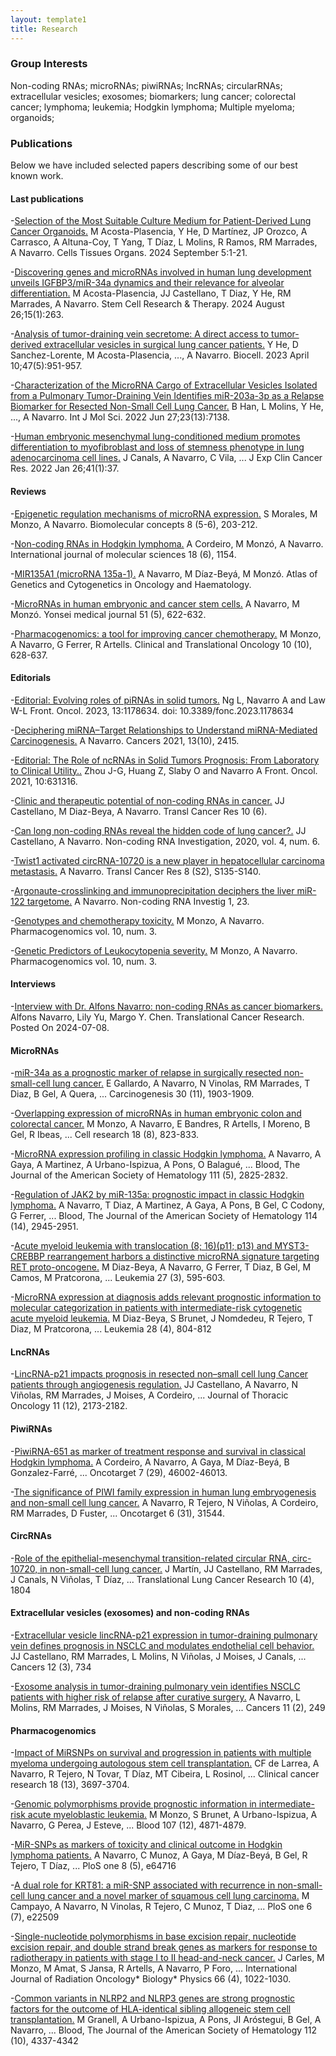 ```yaml
---
layout: template1
title: Research
---
```


### Group Interests

Non-coding RNAs; microRNAs; piwiRNAs; lncRNAs; circularRNAs; extracellular vesicles; exosomes; biomarkers; lung cancer; colorectal cancer; lymphoma; leukemia; Hodgkin lymphoma; Multiple myeloma; organoids;

### Publications

Below we have included selected papers describing some of our best known work.



#### Last publications

-[Selection of the Most Suitable Culture Medium for Patient-Derived Lung Cancer Organoids.](https://karger.com/cto/article/doi/10.1159/000541274/912835/Selection-of-the-Most-Suitable-Culture-Medium-for)
M Acosta-Plasencia, Y He,  D Martínez,  JP Orozco,  A Carrasco, A Altuna-Coy, T Yang, T Díaz, L Molins, R Ramos, RM Marrades,  A Navarro.
Cells Tissues Organs. 2024 September 5:1-21. 

-[Discovering genes and microRNAs involved in human lung development unveils IGFBP3/miR-34a dynamics and their relevance for alveolar differentiation.](https://stemcellres.biomedcentral.com/articles/10.1186/s13287-024-03883-1)
M Acosta-Plasencia, JJ Castellano, T Diaz, Y He, RM Marrades, A Navarro.
Stem Cell Research & Therapy. 2024 August 26;15(1):263. 

-[Analysis of tumor-draining vein secretome: A direct access to tumor-derived extracellular vesicles in surgical lung cancer patients.](https://doi.org/10.32604/biocell.2023.027718)
Y He, D Sanchez-Lorente, M Acosta-Plasencia, ..., A Navarro.
Biocell. 2023 April 10;47(5):951-957. 

-[Characterization of the MicroRNA Cargo of Extracellular Vesicles Isolated from a Pulmonary Tumor-Draining Vein Identifies miR-203a-3p as a Relapse Biomarker for Resected Non-Small Cell Lung Cancer.](https://www.mdpi.com/1422-0067/23/13/7138)
B Han, L Molins, Y He, ..., A Navarro.
Int J Mol Sci. 2022 Jun 27;23(13):7138.

-[Human embryonic mesenchymal lung-conditioned medium promotes differentiation to myofibroblast and loss of stemness phenotype in lung adenocarcinoma cell lines.](https://jeccr.biomedcentral.com/articles/10.1186/s13046-021-02206-z) 
J Canals, A Navarro, C Vila, ...
J Exp Clin Cancer Res. 2022 Jan 26;41(1):37.  

#### Reviews

-[Epigenetic regulation mechanisms of microRNA expression.](https://pubmed.ncbi.nlm.nih.gov/29161231/)
S Morales, M Monzo, A Navarro.
Biomolecular concepts 8 (5-6), 203-212.

-[Non-coding RNAs in Hodgkin lymphoma.](https://pubmed.ncbi.nlm.nih.gov/28555062/)
A Cordeiro, M Monzó, A Navarro.
International journal of molecular sciences 18 (6), 1154.

-[MIR135A1 (microRNA 135a-1).](http://atlasgeneticsoncology.org/Genes/GC_MIR135A1.html)
A Navarro, M Díaz-Beyá, M Monzó.
Atlas of Genetics and Cytogenetics in Oncology and Haematology.

-[MicroRNAs in human embryonic and cancer stem cells.](https://www.ncbi.nlm.nih.gov/pmc/articles/PMC2908867/)
A Navarro, M Monzó.
Yonsei medical journal 51 (5), 622-632.

-[Pharmacogenomics: a tool for improving cancer chemotherapy.](https://pubmed.ncbi.nlm.nih.gov/18940743/)
M Monzo, A Navarro, G Ferrer, R Artells.
Clinical and Translational Oncology 10 (10), 628-637.

#### Editorials

-[Editorial: Evolving roles of piRNAs in solid tumors.](https://www.frontiersin.org/journals/oncology/articles/10.3389/fonc.2023.1178634/full)
Ng L, Navarro A and Law W-L 
Front. Oncol. 2023, 13:1178634. doi: 10.3389/fonc.2023.1178634

-[Deciphering miRNA–Target Relationships to Understand miRNA-Mediated Carcinogenesis.](https://www.mdpi.com/2072-6694/13/10/2415)
A Navarro.
Cancers 2021, 13(10), 2415.

-[Editorial: The Role of ncRNAs in Solid Tumors Prognosis: From Laboratory to Clinical Utility..](https://www.frontiersin.org/articles/10.3389/fonc.2020.631316/full)
Zhou J-G, Huang Z, Slaby O and Navarro A 
Front. Oncol. 2021, 10:631316. 

-[Clinic and therapeutic potential of non-coding RNAs in cancer.](https://tcr.amegroups.com/article/view/48756)
JJ Castellano, M Diaz-Beya, A Navarro.
Transl Cancer Res 10 (6). 


-[Can long non-coding RNAs reveal the hidden code of lung cancer?.](https://ncri.amegroups.com/article/view/5871/html)
JJ Castellano, A Navarro.
Non-coding RNA Investigation, 2020, vol. 4, num. 6.

-[Twist1 activated circRNA-10720 is a new player in hepatocellular carcinoma metastasis.](https://tcr.amegroups.com/article/view/26206/html)
A Navarro.
Transl Cancer Res 8 (S2), S135-S140.

-[Argonaute-crosslinking and immunoprecipitation deciphers the liver miR-122 targetome.](https://ncri.amegroups.com/article/view/3924/4567)
A Navarro.
Non-coding RNA Investig 1, 23.

-[Genotypes and chemotherapy toxicity.](https://doi.org/10.2217/14622416.10.3.335)
M Monzo, A Navarro.
Pharmacogenomics vol. 10, num. 3. 

-[Genetic Predictors of Leukocytopenia severity.](https://doi.org/10.2217/14622416.10.3.335)
M Monzo, A Navarro.
Pharmacogenomics vol. 10, num. 3. 

#### Interviews

-[Interview with Dr. Alfons Navarro: non-coding RNAs as cancer biomarkers.](https://tcr.amegroups.org/post/view/interview-with-dr-alfons-navarro-non-coding-rnas-as-cancer-biomarkers)
Alfons Navarro, Lily Yu, Margo Y. Chen.
Translational Cancer Research. Posted On 2024-07-08.

#### MicroRNAs

-[miR-34a as a prognostic marker of relapse in surgically resected non-small-cell lung cancer.](https://academic.oup.com/carcin/article/30/11/1903/2629506?login=true)
E Gallardo, A Navarro, N Vinolas, RM Marrades, T Diaz, B Gel, A Quera, ...
Carcinogenesis 30 (11), 1903-1909.

-[Overlapping expression of microRNAs in human embryonic colon and colorectal cancer.](https://www.nature.com/articles/cr200881)
M Monzo, A Navarro, E Bandres, R Artells, I Moreno, B Gel, R Ibeas, ...
Cell research 18 (8), 823-833.

-[MicroRNA expression profiling in classic Hodgkin lymphoma.](https://ashpublications.org/blood/article/111/5/2825/109935/MicroRNA-expression-profiling-in-classic-Hodgkin)
A Navarro, A Gaya, A Martinez, A Urbano-Ispizua, A Pons, O Balagué, ...
Blood, The Journal of the American Society of Hematology 111 (5), 2825-2832.

-[Regulation of JAK2 by miR-135a: prognostic impact in classic Hodgkin lymphoma.](https://ashpublications.org/blood/article/114/14/2945/107846/Regulation-of-JAK2-by-miR-135a-prognostic-impact)
A Navarro, T Diaz, A Martinez, A Gaya, A Pons, B Gel, C Codony, G Ferrer, ...
Blood, The Journal of the American Society of Hematology 114 (14), 2945-2951.

-[Acute myeloid leukemia with translocation (8; 16)(p11; p13) and MYST3-CREBBP rearrangement harbors a distinctive microRNA signature targeting RET proto-oncogene.](https://www.nature.com/articles/leu2012278)
M Diaz-Beya, A Navarro, G Ferrer, T Diaz, B Gel, M Camos, M Pratcorona, ...
Leukemia 27 (3), 595-603.

-[MicroRNA expression at diagnosis adds relevant prognostic information to molecular categorization in patients with intermediate-risk cytogenetic acute myeloid leukemia.](https://www.nature.com/articles/leu2013281)
M Diaz-Beya, S Brunet, J Nomdedeu, R Tejero, T Diaz, M Pratcorona, ...
Leukemia 28 (4), 804-812

#### LncRNAs

-[LincRNA-p21 impacts prognosis in resected non–small cell lung Cancer patients through angiogenesis regulation.](https://www.jto.org/article/S1556-0864(16)30692-X/fulltext)
JJ Castellano, A Navarro, N Viñolas, RM Marrades, J Moises, A Cordeiro, ...
Journal of Thoracic Oncology 11 (12), 2173-2182.

#### PiwiRNAs

-[PiwiRNA-651 as marker of treatment response and survival in classical Hodgkin lymphoma.](https://www.oncotarget.com/article/10015/text/)
A Cordeiro, A Navarro, A Gaya, M Díaz-Beyá, B Gonzalez-Farré, ...
Oncotarget 7 (29), 46002-46013.

-[The significance of PIWI family expression in human lung embryogenesis and non-small cell lung cancer.](https://www.oncotarget.com/article/3003/text/)
A Navarro, R Tejero, N Viñolas, A Cordeiro, RM Marrades, D Fuster, ...
Oncotarget 6 (31), 31544.

#### CircRNAs

-[Role of the epithelial-mesenchymal transition-related circular RNA, circ-10720, in non-small-cell lung cancer.](https://pubmed.ncbi.nlm.nih.gov/34012794/)
J Martín, JJ Castellano, RM Marrades, J Canals, N Viñolas, T Díaz, ...
Translational Lung Cancer Research 10 (4), 1804



#### Extracellular vesicles (exosomes) and non-coding RNAs

-[Extracellular vesicle lincRNA-p21 expression in tumor-draining pulmonary vein defines prognosis in NSCLC and modulates endothelial cell behavior.](https://www.mdpi.com/2072-6694/12/3/734)
JJ Castellano, RM Marrades, L Molins, N Viñolas, J Moises, J Canals, ...
Cancers 12 (3), 734

-[Exosome analysis in tumor-draining pulmonary vein identifies NSCLC patients with higher risk of relapse after curative surgery.](https://www.mdpi.com/2072-6694/11/2/249)
A Navarro, L Molins, RM Marrades, J Moises, N Viñolas, S Morales, ...
Cancers 11 (2), 249


#### Pharmacogenomics

-[Impact of MiRSNPs on survival and progression in patients with multiple myeloma undergoing autologous stem cell transplantation.](https://aacrjournals.org/clincancerres/article/18/13/3697/287310/Impact-of-MiRSNPs-on-Survival-and-Progression-in)
CF de Larrea, A Navarro, R Tejero, N Tovar, T Díaz, MT Cibeira, L Rosinol, ...
Clinical cancer research 18 (13), 3697-3704.

-[Genomic polymorphisms provide prognostic information in intermediate-risk acute myeloblastic leukemia.](https://ashpublications.org/blood/article/107/12/4871/129260/Genomic-polymorphisms-provide-prognostic)
M Monzo, S Brunet, A Urbano-Ispizua, A Navarro, G Perea, J Esteve, ...
Blood 107 (12), 4871-4879.

-[MiR-SNPs as markers of toxicity and clinical outcome in Hodgkin lymphoma patients.](https://journals.plos.org/plosone/article?id=10.1371/journal.pone.0064716)
A Navarro, C Munoz, A Gaya, M Díaz-Beyá, B Gel, R Tejero, T Díaz, ...
PloS one 8 (5), e64716

-[A dual role for KRT81: a miR-SNP associated with recurrence in non-small-cell lung cancer and a novel marker of squamous cell lung carcinoma.](https://journals.plos.org/plosone/article?id=10.1371/journal.pone.0022509)
M Campayo, A Navarro, N Vinolas, R Tejero, C Munoz, T Diaz, ...
PloS one 6 (7), e22509

-[Single-nucleotide polymorphisms in base excision repair, nucleotide excision repair, and double strand break genes as markers for response to radiotherapy in patients with stage I to II head-and-neck cancer.](https://www.redjournal.org/article/S0360-3016(06)01121-7/fulltext)
J Carles, M Monzo, M Amat, S Jansa, R Artells, A Navarro, P Foro, ...
International Journal of Radiation Oncology* Biology* Physics 66 (4), 1022-1030.

-[Common variants in NLRP2 and NLRP3 genes are strong prognostic factors for the outcome of HLA-identical sibling allogeneic stem cell transplantation.](https://ashpublications.org/blood/article/112/10/4337/24611/Common-variants-in-NLRP2-and-NLRP3-genes-are)
M Granell, A Urbano-Ispizua, A Pons, JI Aróstegui, B Gel, A Navarro, ...
Blood, The Journal of the American Society of Hematology 112 (10), 4337-4342











